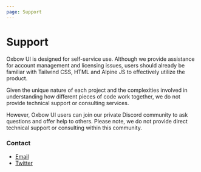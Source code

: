 ```yaml
---
page: Support
---
```


# Support
Oxbow UI is designed for self-service use. Although we provide assistance for account management and licensing issues, users should already be familiar with Tailwind CSS, HTML and Alpine JS to effectively utilize the product.

Given the unique nature of each project and the complexities involved in understanding how different pieces of code work together, we do not provide technical support or consulting services.

However, Oxbow UI users can join our private Discord community to ask questions and offer help to others. Please note, we do not provide direct technical support or consulting within this community.

### Contact
- [Email](mailto:michael@andreuzza.com)
- [Twitter](https://twitter.com/mike_andreuzza)

